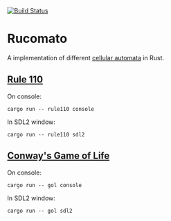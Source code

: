 [![Build Status](https://github.com/torlenor/rucomato/workflows/CI/badge.svg)](https://github.com/torlenor/rucomato/actions)

# Rucomato

A implementation of different [cellular automata](https://en.wikipedia.org/wiki/Cellular_automaton) in Rust.

## [Rule 110](https://en.wikipedia.org/wiki/Rule_110)

On console:
```console
cargo run -- rule110 console
```

In SDL2 window:
```console
cargo run -- rule110 sdl2
```

## [Conway's Game of Life](https://en.wikipedia.org/wiki/Conway%27s_Game_of_Life)

On console:
```console
cargo run -- gol console
```

In SDL2 window:
```console
cargo run -- gol sdl2
```
